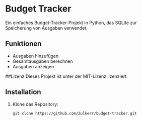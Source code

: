 # Budget Tracker

Ein einfaches Budget-Tracker-Projekt in Python, das SQLite zur Speicherung von Ausgaben verwendet.

## Funktionen

- Ausgaben hinzufügen
- Gesamtausgaben berechnen
- Ausgaben anzeigen

##Lizenz
Dieses Projekt ist unter der MIT-Lizenz lizenziert.

## Installation

1. Klone das Repository:
   ```bash
   git clone https://github.com/Zulkerr/budget-tracker.git
